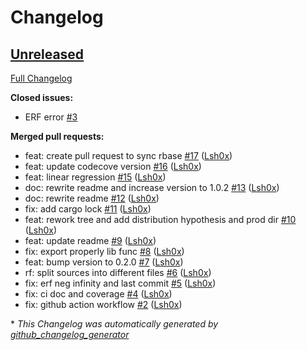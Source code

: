# Changelog

## [Unreleased](https://github.com/Lsh0x/rs-stats/tree/HEAD)

[Full Changelog](https://github.com/Lsh0x/rs-stats/compare/3b6164864800773f1e475b62ec24a04d2cc76930...HEAD)

**Closed issues:**

- ERF error  [\#3](https://github.com/Lsh0x/rs-stats/issues/3)

**Merged pull requests:**

- feat: create pull request to sync rbase [\#17](https://github.com/Lsh0x/rs-stats/pull/17) ([Lsh0x](https://github.com/Lsh0x))
- feat: update codecove version [\#16](https://github.com/Lsh0x/rs-stats/pull/16) ([Lsh0x](https://github.com/Lsh0x))
- feat: linear regression [\#15](https://github.com/Lsh0x/rs-stats/pull/15) ([Lsh0x](https://github.com/Lsh0x))
- doc: rewrite readme and increase version to 1.0.2 [\#13](https://github.com/Lsh0x/rs-stats/pull/13) ([Lsh0x](https://github.com/Lsh0x))
- doc: rewrite readme [\#12](https://github.com/Lsh0x/rs-stats/pull/12) ([Lsh0x](https://github.com/Lsh0x))
- fix: add cargo lock [\#11](https://github.com/Lsh0x/rs-stats/pull/11) ([Lsh0x](https://github.com/Lsh0x))
- feat: rework tree and add distribution hypothesis and prod dir [\#10](https://github.com/Lsh0x/rs-stats/pull/10) ([Lsh0x](https://github.com/Lsh0x))
- feat: update readme [\#9](https://github.com/Lsh0x/rs-stats/pull/9) ([Lsh0x](https://github.com/Lsh0x))
- fix: export properly lib func [\#8](https://github.com/Lsh0x/rs-stats/pull/8) ([Lsh0x](https://github.com/Lsh0x))
- feat: bump version to 0.2.0 [\#7](https://github.com/Lsh0x/rs-stats/pull/7) ([Lsh0x](https://github.com/Lsh0x))
- rf: split sources into different files [\#6](https://github.com/Lsh0x/rs-stats/pull/6) ([Lsh0x](https://github.com/Lsh0x))
- fix: erf neg infinity and last commit  [\#5](https://github.com/Lsh0x/rs-stats/pull/5) ([Lsh0x](https://github.com/Lsh0x))
- fix: ci doc and coverage [\#4](https://github.com/Lsh0x/rs-stats/pull/4) ([Lsh0x](https://github.com/Lsh0x))
- fix: github action workflow [\#2](https://github.com/Lsh0x/rs-stats/pull/2) ([Lsh0x](https://github.com/Lsh0x))



\* *This Changelog was automatically generated by [github_changelog_generator](https://github.com/github-changelog-generator/github-changelog-generator)*
